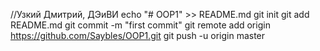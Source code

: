 //Узкий Дмитрий, ДЭиВИ
echo "# OOP1" >> README.md
git init
git add README.md
git commit -m "first commit"
git remote add origin https://github.com/Saybles/OOP1.git
git push -u origin master
